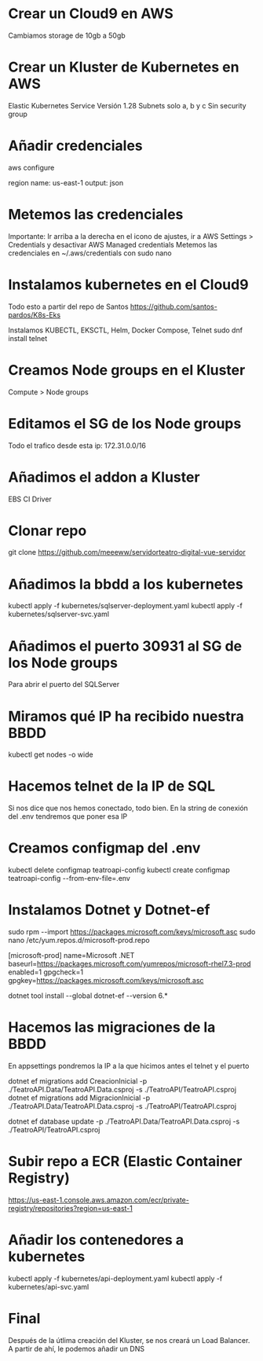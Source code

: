 # Crear un Cloud9 en AWS
Cambiamos storage de 10gb a 50gb

# Crear un Kluster de Kubernetes en AWS
Elastic Kubernetes Service
Versión 1.28
Subnets solo a, b y c
Sin security group

# Añadir credenciales
aws configure

region name: us-east-1
output: json

# Metemos las credenciales
Importante: Ir arriba a la derecha en el icono de ajustes, ir a AWS Settings > Credentials y desactivar AWS Managed credentials
Metemos las credenciales en ~/.aws/credentials con sudo nano

# Instalamos kubernetes en el Cloud9
Todo esto a partir del repo de Santos
https://github.com/santos-pardos/K8s-Eks

Instalamos KUBECTL, EKSCTL, Helm, Docker Compose, Telnet
sudo dnf install telnet

# Creamos Node groups en el Kluster
Compute > Node groups

# Editamos el SG de los Node groups
Todo el trafico desde esta ip: 172.31.0.0/16

# Añadimos el addon a Kluster
EBS CI Driver

# Clonar repo
git clone https://github.com/meeeww/servidorteatro-digital-vue-servidor

# Añadimos la bbdd a los kubernetes
kubectl apply -f kubernetes/sqlserver-deployment.yaml
kubectl apply -f kubernetes/sqlserver-svc.yaml

# Añadimos el puerto 30931 al SG de los Node groups
Para abrir el puerto del SQLServer

# Miramos qué IP ha recibido nuestra BBDD
kubectl get nodes -o wide

# Hacemos telnet de la IP de SQL
Si nos dice que nos hemos conectado, todo bien. En la string de conexión del .env tendremos que poner esa IP

# Creamos configmap del .env
kubectl delete configmap teatroapi-config
kubectl create configmap teatroapi-config --from-env-file=.env

# Instalamos Dotnet y Dotnet-ef
sudo rpm --import https://packages.microsoft.com/keys/microsoft.asc
sudo nano /etc/yum.repos.d/microsoft-prod.repo

[microsoft-prod]
name=Microsoft .NET
baseurl=https://packages.microsoft.com/yumrepos/microsoft-rhel7.3-prod
enabled=1
gpgcheck=1
gpgkey=https://packages.microsoft.com/keys/microsoft.asc

dotnet tool install --global dotnet-ef --version 6.*

# Hacemos las migraciones de la BBDD
En appsettings pondremos la IP a la que hicimos antes el telnet y el puerto

dotnet ef migrations add CreacionInicial -p ./TeatroAPI.Data/TeatroAPI.Data.csproj -s ./TeatroAPI/TeatroAPI.csproj
dotnet ef migrations add MigracionInicial -p ./TeatroAPI.Data/TeatroAPI.Data.csproj -s ./TeatroAPI/TeatroAPI.csproj

dotnet ef database update  -p ./TeatroAPI.Data/TeatroAPI.Data.csproj -s ./TeatroAPI/TeatroAPI.csproj

# Subir repo a ECR (Elastic Container Registry)
https://us-east-1.console.aws.amazon.com/ecr/private-registry/repositories?region=us-east-1

# Añadir los contenedores a kubernetes
kubectl apply -f kubernetes/api-deployment.yaml
kubectl apply -f kubernetes/api-svc.yaml

# Final
Después de la útlima creación del Kluster, se nos creará un Load Balancer. A partir de ahí, le podemos añadir un DNS